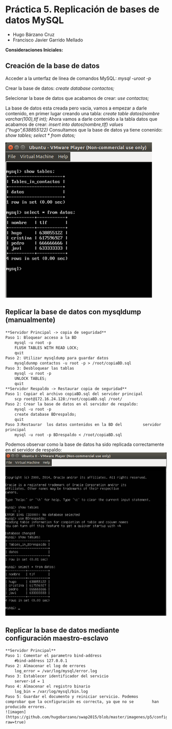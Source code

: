 # Práctica 5. Replicación de bases de datos MySQL

- Hugo Bárzano Cruz
- Francisco Javier Garrido Mellado

**Consideraciones Iniciales:** 




## Creación de la base de datos

Acceder a la unterfaz de línea de comandos MySQL:
	*mysql -uroot -p*

Crear la base de datos: 
	*create database contactos;*

Selecionar la base de datos que acabamos de crear: 
	*use contactos;*

La base de datos esta creada pero vacia, vamos a empezar a darle 
contenido, en primer lugar creando una tabla:
	*create table datos(nombre varchar(100),tlf int);*
Ahora vamos a darle contenido a la tabla datos que acabamos de crear:
	*insert into datos(nombre,tlf) values ("hugo",638855122)*
Consultamos que la base de datos ya tiene conenido:
	*show tables;*
	*select * from datos;*


![imagen](https://github.com/hugobarzano/swap2015/blob/master/imagenes/p5/bd.png?raw=true)

## Replicar la base de datos con mysqldump (manualmente)
	**Servidor Principal -> copia de seguridad**
	Paso 1: Bloquear acceso a la BD 
		mysql -u root -p
		FLUSH TABLES WITH READ LOCK;
		quit
	Paso 2: Utilizar mysqldump para guardar datos
		mysqldunmp contactos -u root -p > /root/copiaBD.sql
	Paso 3: Desbloquear las tablas
		mysql -u root -p
		UNLOCK TABLES;
		quit
	**Servidor Respaldo -> Restaurar copia de seguridad**
	Paso 1: Copiar el archivo copiaBD.sql del servidor principal
		scp root@172.16.24.128:/root/copiaBD.sql /root/
	Paso 2: Crear la base de datos en el servidor de respaldo:
		mysql -u root -p
		create database BDrespaldo;
		quit
	Paso 3:Restaurar  los datos contenidos en la BD del 		servidor principal
		mysql -u root -p BDrespaldo < /root/copiaBD.sql
Podemos observar como la base de datos ha sido replicada correctamente en el servidor de respaldo:  
![imagen](https://raw.githubusercontent.com/hugobarzano/swap2015/87612ebda74d5d5a1014422d0f59b0dabe35a233/imagenes/p5/bd_respaldo.png)

## Replicar la base de datos mediante configuración maestro-esclavo
	**Servidor Principal**
	Paso 1: Comentar el parametro bind-address
		#bind-address 127.0.0.1
	Paso 2: Almacenar el log de errores
		log_error = /var/log/mysql/error.log
	Paso 3: Establecer identificador del servicio
		server-id = 1
	Paso 4: Almacenar el registro binario
		log_bin = /var/log/mysql/bin.log
	Paso 5: Guardar el documento y reiniciar servicio. Podemos 		comprobar que la ocnfiguración es correcta, ya que no se 		han producido errores.
	![imagen](https://github.com/hugobarzano/swap2015/blob/master/imagenes/p5/configuracion_maestro.png?raw=true)
	




